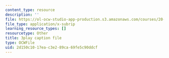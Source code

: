 ```yaml
---
content_type: resource
description: ''
file: https://ol-ocw-studio-app-production.s3.amazonaws.com/courses/20-219-becoming-the-next-bill-nye-writing-and-hosting-the-educational-show-january-iap-2015/2d150c1017eac3e289ca69fe5c90ddcf_LrJq-UIHKE8.srt
file_type: application/x-subrip
learning_resource_types: []
resourcetype: Other
title: 3play caption file
type: OCWFile
uid: 2d150c10-17ea-c3e2-89ca-69fe5c90ddcf
---
```

